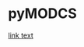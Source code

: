 # pyMODCS

<a href="http://reslnxinglab01.research.chop.edu/public/panz/" target="_blank">link text</a>

